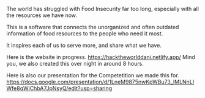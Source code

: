 The world has struggled with Food Insecurity far too long, especially with all the resources we have now. 

This is a software that connects the unorganized and often outdated information of food resources to the people who need it most. 

It inspires each of us to serve more, and share what we have. 

Here is the website in progress.
https://hacktheworlddani.netlify.app/
Mind you, we also created this over night in around 8 hours.

Here is also our presentation for the Competetition we made this for. 
https://docs.google.com/presentation/d/1LneM9875nwKpWBu73_lMLNnLIWfe8qWiChbA7JpNsyQ/edit?usp=sharing
